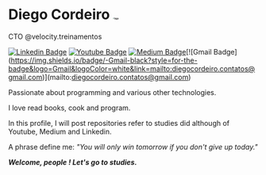 # Diego Cordeiro <img src=".\assets\velocity_icon_vel_black.ico" alt="logo" style="zoom:15%;" />

CTO @velocity.treinamentos

 [![Linkedin Badge](https://img.shields.io/badge/-Linkedin-orange?style=for-the-badge&logo=Linkedin&logoColor=white&link=https://github.com/DiegoJCordeiro)](*https://www.linkedin.com/in/diego-cordeiro-552948229/*) [![Youtube Badge](https://img.shields.io/badge/-Youtube-black?style=for-the-badge&logo=Youtube&logoColor=white&link=https://github.com/DiegoJCordeiro)](https://www.youtube.com/@manodev5540) [![Medium Badge](https://img.shields.io/badge/-Medium-orange?style=for-the-badge&logo=Medium&logoColor=white&link=https://github.com/DiegoJCordeiro)](*https://medium.com/@diegocordeiro.contatos*)[![Gmail Badge](https://img.shields.io/badge/-Gmail-black?style=for-the-badge&logo=Gmail&logoColor=white&link=mailto:diegocordeiro.contatos@gmail.com)](mailto:diegocordeiro.contatos@gmail.com)

Passionate about programming and various other technologies.

I love read books, cook and program.

In this profile, I will post repositories refer to studies did although of Youtube, Medium and Linkedin.

A phrase define me:  *"You will only win tomorrow if you don't give up today."* 

***Welcome, people ! Let's go to studies.***

